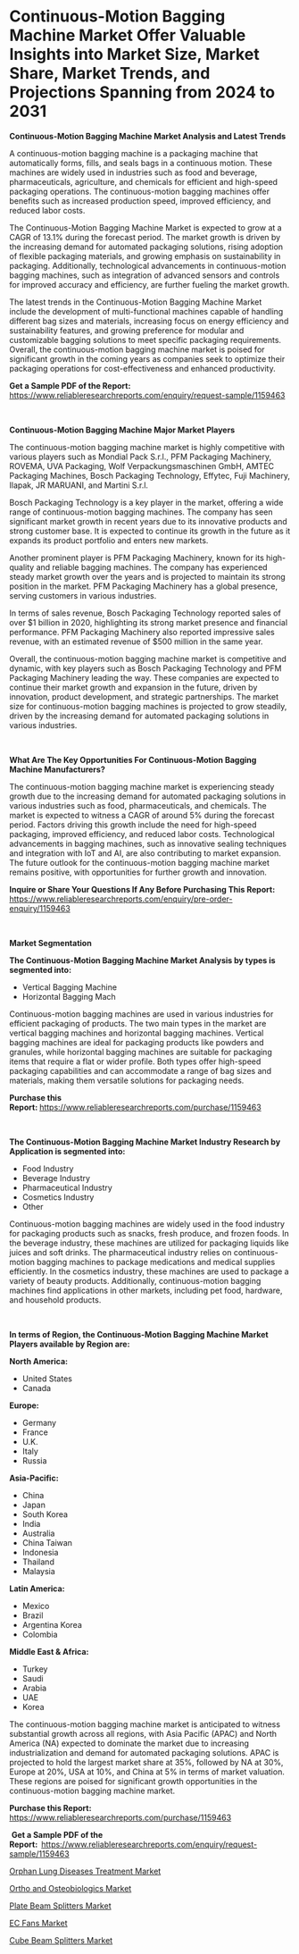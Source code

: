 <p><h1>Continuous-Motion Bagging Machine Market Offer Valuable Insights into Market Size, Market Share, Market Trends, and Projections Spanning from 2024 to 2031</h1></p><p><strong>Continuous-Motion Bagging Machine Market Analysis and Latest Trends</strong></p>
<p><p>A continuous-motion bagging machine is a packaging machine that automatically forms, fills, and seals bags in a continuous motion. These machines are widely used in industries such as food and beverage, pharmaceuticals, agriculture, and chemicals for efficient and high-speed packaging operations. The continuous-motion bagging machines offer benefits such as increased production speed, improved efficiency, and reduced labor costs.</p><p>The Continuous-Motion Bagging Machine Market is expected to grow at a CAGR of 13.1% during the forecast period. The market growth is driven by the increasing demand for automated packaging solutions, rising adoption of flexible packaging materials, and growing emphasis on sustainability in packaging. Additionally, technological advancements in continuous-motion bagging machines, such as integration of advanced sensors and controls for improved accuracy and efficiency, are further fueling the market growth.</p><p>The latest trends in the Continuous-Motion Bagging Machine Market include the development of multi-functional machines capable of handling different bag sizes and materials, increasing focus on energy efficiency and sustainability features, and growing preference for modular and customizable bagging solutions to meet specific packaging requirements. Overall, the continuous-motion bagging machine market is poised for significant growth in the coming years as companies seek to optimize their packaging operations for cost-effectiveness and enhanced productivity.</p></p>
<p><strong>Get a Sample PDF of the Report:&nbsp;</strong> <a href="https://www.reliableresearchreports.com/enquiry/request-sample/1159463">https://www.reliableresearchreports.com/enquiry/request-sample/1159463</a></p>
<p>&nbsp;</p>
<p><strong>Continuous-Motion Bagging Machine Major Market Players</strong></p>
<p><p>The continuous-motion bagging machine market is highly competitive with various players such as Mondial Pack S.r.l., PFM Packaging Machinery, ROVEMA, UVA Packaging, Wolf Verpackungsmaschinen GmbH, AMTEC Packaging Machines, Bosch Packaging Technology, Effytec, Fuji Machinery, Ilapak, JR MARUANI, and Martini S.r.l. </p><p>Bosch Packaging Technology is a key player in the market, offering a wide range of continuous-motion bagging machines. The company has seen significant market growth in recent years due to its innovative products and strong customer base. It is expected to continue its growth in the future as it expands its product portfolio and enters new markets.</p><p>Another prominent player is PFM Packaging Machinery, known for its high-quality and reliable bagging machines. The company has experienced steady market growth over the years and is projected to maintain its strong position in the market. PFM Packaging Machinery has a global presence, serving customers in various industries.</p><p>In terms of sales revenue, Bosch Packaging Technology reported sales of over $1 billion in 2020, highlighting its strong market presence and financial performance. PFM Packaging Machinery also reported impressive sales revenue, with an estimated revenue of $500 million in the same year.</p><p>Overall, the continuous-motion bagging machine market is competitive and dynamic, with key players such as Bosch Packaging Technology and PFM Packaging Machinery leading the way. These companies are expected to continue their market growth and expansion in the future, driven by innovation, product development, and strategic partnerships. The market size for continuous-motion bagging machines is projected to grow steadily, driven by the increasing demand for automated packaging solutions in various industries.</p></p>
<p>&nbsp;</p>
<p><strong>What Are The Key Opportunities For Continuous-Motion Bagging Machine Manufacturers?</strong></p>
<p><p>The continuous-motion bagging machine market is experiencing steady growth due to the increasing demand for automated packaging solutions in various industries such as food, pharmaceuticals, and chemicals. The market is expected to witness a CAGR of around 5% during the forecast period. Factors driving this growth include the need for high-speed packaging, improved efficiency, and reduced labor costs. Technological advancements in bagging machines, such as innovative sealing techniques and integration with IoT and AI, are also contributing to market expansion. The future outlook for the continuous-motion bagging machine market remains positive, with opportunities for further growth and innovation.</p></p>
<p><strong>Inquire or Share Your Questions If Any Before Purchasing This Report:</strong> <a href="https://www.reliableresearchreports.com/enquiry/pre-order-enquiry/1159463">https://www.reliableresearchreports.com/enquiry/pre-order-enquiry/1159463</a></p>
<p>&nbsp;</p>
<p><strong>Market Segmentation</strong></p>
<p><strong>The Continuous-Motion Bagging Machine Market Analysis by types is segmented into:</strong></p>
<p><ul><li>Vertical Bagging Machine</li><li>Horizontal Bagging Mach</li></ul></p>
<p><p>Continuous-motion bagging machines are used in various industries for efficient packaging of products. The two main types in the market are vertical bagging machines and horizontal bagging machines. Vertical bagging machines are ideal for packaging products like powders and granules, while horizontal bagging machines are suitable for packaging items that require a flat or wider profile. Both types offer high-speed packaging capabilities and can accommodate a range of bag sizes and materials, making them versatile solutions for packaging needs.</p></p>
<p><strong>Purchase this Report:&nbsp;</strong><a href="https://www.reliableresearchreports.com/purchase/1159463">https://www.reliableresearchreports.com/purchase/1159463</a></p>
<p>&nbsp;</p>
<p><strong>The Continuous-Motion Bagging Machine Market Industry Research by Application is segmented into:</strong></p>
<p><ul><li>Food Industry</li><li>Beverage Industry</li><li>Pharmaceutical Industry</li><li>Cosmetics Industry</li><li>Other</li></ul></p>
<p><p>Continuous-motion bagging machines are widely used in the food industry for packaging products such as snacks, fresh produce, and frozen foods. In the beverage industry, these machines are utilized for packaging liquids like juices and soft drinks. The pharmaceutical industry relies on continuous-motion bagging machines to package medications and medical supplies efficiently. In the cosmetics industry, these machines are used to package a variety of beauty products. Additionally, continuous-motion bagging machines find applications in other markets, including pet food, hardware, and household products.</p></p>
<p>&nbsp;</p>
<p><strong>In terms of Region, the Continuous-Motion Bagging Machine Market Players available by Region are:</strong></p>
<p>
    <p> <strong> North America: </strong>
        <ul>
            <li>United States</li>
            <li>Canada</li>
        </ul>
        </p> 
    <p> <strong> Europe: </strong>
        <ul>
            <li>Germany</li>
            <li>France</li>
            <li>U.K.</li>
            <li>Italy</li>
            <li>Russia</li>
        </ul>
        </p> 
    <p> <strong> Asia-Pacific: </strong>
        <ul>
            <li>China</li>
            <li>Japan</li>
            <li>South Korea</li>
            <li>India</li>
            <li>Australia</li>
            <li>China Taiwan</li>
            <li>Indonesia</li>
            <li>Thailand</li>
            <li>Malaysia</li>
        </ul>
        </p> 
    <p> <strong> Latin America: </strong>
        <ul>
            <li>Mexico</li>
            <li>Brazil</li>
            <li>Argentina Korea</li>
            <li>Colombia</li>
        </ul>
        </p> 
    <p> <strong> Middle East & Africa: </strong>
        <ul>
            <li>Turkey</li>
            <li>Saudi</li>
            <li>Arabia</li>
            <li>UAE</li>
            <li>Korea</li>
        </ul>
    </p>
    </p>
<p><p>The continuous-motion bagging machine market is anticipated to witness substantial growth across all regions, with Asia Pacific (APAC) and North America (NA) expected to dominate the market due to increasing industrialization and demand for automated packaging solutions. APAC is projected to hold the largest market share at 35%, followed by NA at 30%, Europe at 20%, USA at 10%, and China at 5% in terms of market valuation. These regions are poised for significant growth opportunities in the continuous-motion bagging machine market.</p></p>
<p><strong>Purchase this Report: </strong><a href="https://www.reliableresearchreports.com/purchase/1159463">https://www.reliableresearchreports.com/purchase/1159463</a></p>
<p>&nbsp;<strong>Get a Sample PDF of the Report:&nbsp;&nbsp;</strong><a href="https://www.reliableresearchreports.com/enquiry/request-sample/1159463">https://www.reliableresearchreports.com/enquiry/request-sample/1159463</a></p>
<p><strong></strong></p>
<p><p><a href="https://github.com/Airanohannonzb68e5pb53oc1/Market-Research-Report-List-1/blob/main/orphan-lung-diseases-treatment-market.md">Orphan Lung Diseases Treatment Market</a></p><p><a href="https://github.com/ChiragRP21/Market-Research-Report-List-3/blob/main/ortho-and-osteobiologics-market.md">Ortho and Osteobiologics Market</a></p><p><a href="https://medium.com/@suepaterson547/plate-beam-splitters-market-insights-into-market-cagr-market-trends-and-growth-strategies-2a55319defba">Plate Beam Splitters Market</a></p><p><a href="https://issuu.com/reportprime-2/docs/ec-fans-market-size-2030.pptx">EC Fans Market</a></p><p><a href="https://medium.com/@suepaterson547/cube-beam-splitters-nbsp-market-focuses-on-market-share-size-and-projected-forecast-till-2031-1ad64ca1bb30">Cube Beam Splitters Market</a></p></p>